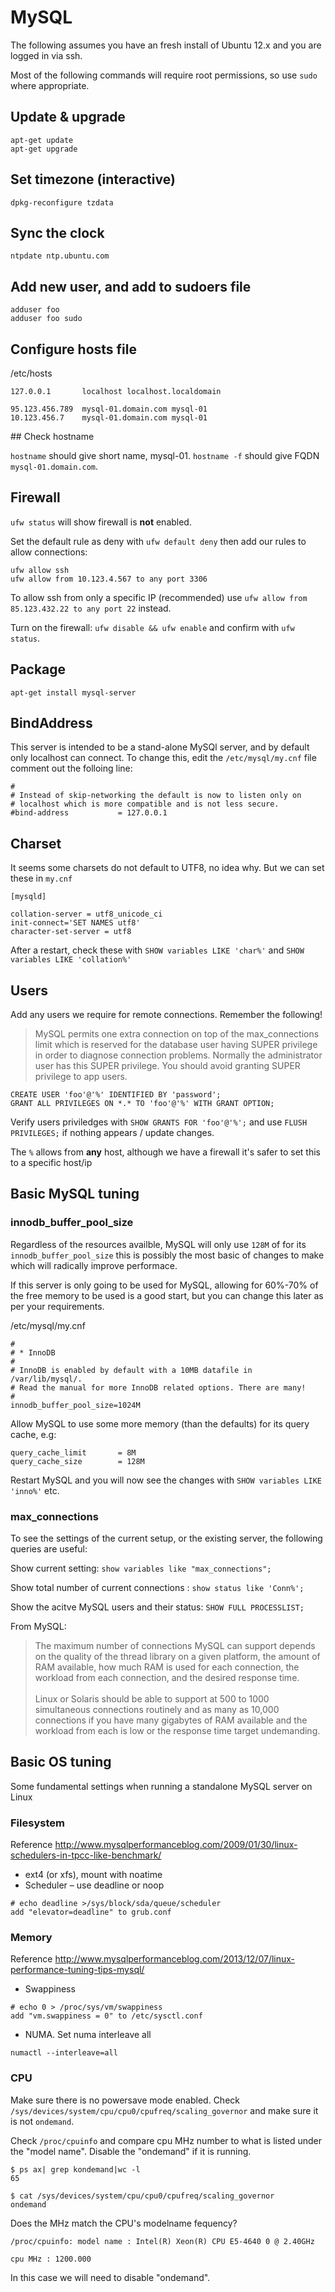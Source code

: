 # MySQL

The following assumes you have an fresh install of Ubuntu 12.x and you are logged in via ssh.

Most of the following commands will require root permissions, so use `sudo` where appropriate.

## Update & upgrade

```
apt-get update
apt-get upgrade
```

## Set timezone (interactive)

`dpkg-reconfigure tzdata`

## Sync the clock

`ntpdate ntp.ubuntu.com`

## Add new user, and add to sudoers file
```
adduser foo
adduser foo sudo
```

## Configure hosts file

/etc/hosts

```
127.0.0.1       localhost localhost.localdomain

95.123.456.789  mysql-01.domain.com mysql-01
10.123.456.7    mysql-01.domain.com mysql-01
```

## Check hostname

`hostname` should give short name, mysql-01. `hostname -f` should give FQDN `mysql-01.domain.com`.

## Firewall

`ufw status` will show firewall is <strong>not</strong> enabled.

Set the default rule as deny with `ufw default deny` then add our rules to allow connections:

```
ufw allow ssh
ufw allow from 10.123.4.567 to any port 3306
```

To allow ssh from only a specific IP (recommended) use `ufw allow from 85.123.432.22 to any port 22` instead.

Turn on the firewall: `ufw disable && ufw enable` and confirm with `ufw status`.

## Package

`apt-get install mysql-server`

## BindAddress

This server is intended to be a stand-alone MySQl server, and by default only localhost can connect. To change this, edit the `/etc/mysql/my.cnf` file comment out the folloing line:

```
#
# Instead of skip-networking the default is now to listen only on
# localhost which is more compatible and is not less secure.
#bind-address           = 127.0.0.1
```

## Charset

It seems some charsets do not default to UTF8, no idea why. But we can set these in `my.cnf`

```
[mysqld]

collation-server = utf8_unicode_ci
init-connect='SET NAMES utf8'
character-set-server = utf8
```

After a restart, check these with `SHOW variables LIKE 'char%'` and `SHOW variables LIKE 'collation%'`

## Users

Add any users we require for remote connections. Remember the following!

<blockquote>MySQL permits one extra connection on top of the max_connections limit which is reserved for the database user having SUPER privilege in order to diagnose connection problems. Normally the administrator user has this SUPER privilege. You should avoid granting SUPER privilege to app users.</blockquote>

```
CREATE USER 'foo'@'%' IDENTIFIED BY 'password';
GRANT ALL PRIVILEGES ON *.* TO 'foo'@'%' WITH GRANT OPTION;
```

Verify users priviledges with `SHOW GRANTS FOR 'foo'@'%';` and use `FLUSH PRIVILEGES;` if nothing appears / update changes.

The `%` allows from <strong>any</strong> host, although we have a firewall it's safer to set this to a specific host/ip

## Basic MySQL tuning

### innodb_buffer_pool_size

Regardless of the resources availble, MySQL will only use `128M` of for its `innodb_buffer_pool_size` this is possibly the most basic of changes to make which will radically improve performace.

If this server is only going to be used for MySQL, allowing for 60%-70% of the free memory to be used is a good start, but you can change this later as per your requirements.

/etc/mysql/my.cnf

```
#
# * InnoDB
#
# InnoDB is enabled by default with a 10MB datafile in /var/lib/mysql/.
# Read the manual for more InnoDB related options. There are many!
#
innodb_buffer_pool_size=1024M
```

Allow MySQL to use some more memory (than the defaults) for its query cache, e.g: 

```
query_cache_limit       = 8M
query_cache_size        = 128M
```

Restart MySQL and you will now see the changes with `SHOW variables LIKE 'inno%'` etc.

### max_connections

To see the settings of the current setup, or the existing server, the following queries are useful:

Show current setting: `show variables like "max_connections";`

Show total number of current connections : `show status like 'Conn%';`

Show the acitve MySQL users and their status: `SHOW FULL PROCESSLIST;`

From MySQL:

<blockquote>The maximum number of connections MySQL can support depends on the quality of the thread library on a given platform, the amount of RAM available, how much RAM is used for each connection, the workload from each connection, and the desired response time. <br/><br/>Linux or Solaris should be able to support at 500 to 1000 simultaneous connections routinely and as many as 10,000 connections if you have many gigabytes of RAM available and the workload from each is low or the response time target undemanding.</blockquote>

## Basic OS tuning

Some fundamental settings when running a standalone MySQL server on Linux

### Filesystem

Reference http://www.mysqlperformanceblog.com/2009/01/30/linux-schedulers-in-tpcc-like-benchmark/

* ext4 (or xfs), mount with noatime
* Scheduler – use deadline or noop

```shell
# echo deadline >/sys/block/sda/queue/scheduler
add "elevator=deadline" to grub.conf
```

### Memory

Reference http://www.mysqlperformanceblog.com/2013/12/07/linux-performance-tuning-tips-mysql/

* Swappiness

```shell
# echo 0 > /proc/sys/vm/swappiness
add "vm.swappiness = 0" to /etc/sysctl.conf
```

* NUMA. Set numa interleave all

```shell
numactl --interleave=all
```

### CPU

Make sure there is no powersave mode enabled. Check `/sys/devices/system/cpu/cpu0/cpufreq/scaling_governor` and make sure it is not `ondemand`.

Check `/proc/cpuinfo` and compare cpu MHz number to what is listed under the "model name". Disable the "ondemand" if it is running.

```shell
$ ps ax| grep kondemand|wc -l 
65 

$ cat /sys/devices/system/cpu/cpu0/cpufreq/scaling_governor 
ondemand
```

Does the MHz match the CPU's modelname fequency? 	

```shell
/proc/cpuinfo: model name : Intel(R) Xeon(R) CPU E5-4640 0 @ 2.40GHz

cpu MHz : 1200.000
```

In this case we will need to disable "ondemand".
